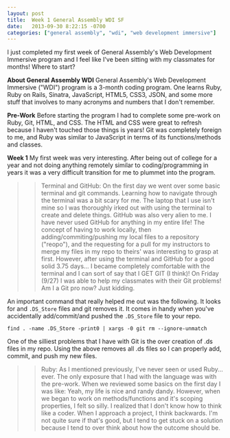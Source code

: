 ```yaml
---
layout: post
title:  Week 1 General Assembly WDI SF
date:   2013-09-30 8:22:15 -0700
categories: ["general assembly", "wdi", "web development immersive"]
---
```


I just completed my first week of General Assembly's Web Development Immersive program and I feel like I've been sitting with my classmates for months! Where to start?

**About General Assembly WDI**
General Assembly's Web Development Immersive ("WDI") program is a 3-month coding program. One learns Ruby, Ruby on Rails, Sinatra, JavaScript, HTML5, CSS3, JSON, and some more stuff that involves to many acronyms and numbers that I don't remember.

**Pre-Work**
Before starting the program I had to complete some pre-work on Ruby, Git, HTML, and CSS. The HTML and CSS were great to refresh because I haven't touched those things is years! Git was completely foreign to me, and Ruby was similar to JavaScript in terms of its functions/methods and classes.

**Week 1**
My first week was very interesting. After being out of college for a year and not doing anything remotely similar to coding/programming in years it was a very difficult transition for me to plummet into the program.

>> Terminal and GitHub: On the first day we went over some basic terminal and git commands. Learning how to navigate through the terminal was a bit scary for me. The laptop that I use isn't mine so I was thoroughly irked out with using the terminal to create and delete things. GitHub was also very alien to me. I have never used GitHub for anything in my entire life! The concept of having to work locally, then adding/commiting/pushing my local files to a repository ("reopo"), and the  requesting for a pull for my instructors to merge my files in my repo to theirs' was interesting to grasp at first. However, after using the terminal and GitHub for a good solid 3.75 days... I became completely comfortable with the terminal and I can sort of say that I GET GIT (I think)! On Friday (9/27) I was able to help my classmates with their Git problems! Am I a Git pro now? Just kidding.

An important command that really helped me out was the following. It looks for and `.DS_Store` files and git removes it. It comes in handy when you've accidentally add/commit/and pushed the `.DS_Store` file to your repo.

`find . -name .DS_Store -print0 | xargs -0 git rm --ignore-unmatch`

One of the silliest problems that I have with Git is the over creation of .ds files in my repo. Using the above removes all .ds files so I can properly add, commit, and push my new files.

>> Ruby: As I mentioned previously, I've never seen or used Ruby... ever. The only exposure that I had with the language was with the pre-work. When we reviewed some basics on the first day I was like: Yeah, my life is nice and randy dandy. However, when we began to work on methods/functions and it's scoping properties, I felt so silly. I realized that I don't know how to think like a coder. When I approach a project, I think backwards. I'm not quite sure if that's good, but I tend to get stuck on a solution because I tend to over think about how the outcome should be.

